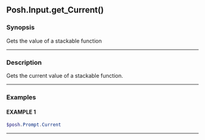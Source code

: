 Posh.Input.get_Current()
------------------------




### Synopsis
Gets the value of a stackable function



---


### Description

Gets the current value of a stackable function.



---


### Examples
#### EXAMPLE 1
```PowerShell
$posh.Prompt.Current
```



---
